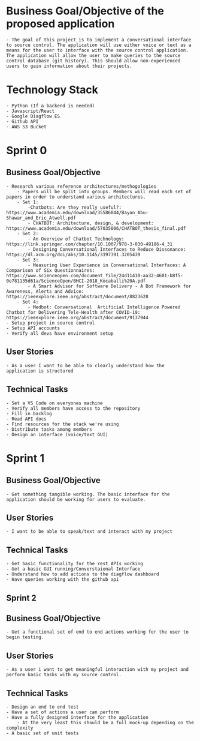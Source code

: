 # Business Goal/Objective of the proposed application
    - The goal of this project is to implement a conversational interface to source control. The application will use either voice or text as a means for the user to interface with the source control application. The application will allow the user to make queries to the source control database (git history). This should allow non-experienced users to gain information about their projects.  

# Technology Stack
    - Python (If a backend is needed)
    - Javascript/React
    - Google Diagflow ES
    - Github API
    - AWS S3 Bucket

# Sprint 0
## Business Goal/Objective
    - Research various reference architectures/methogologies 
        - Papers will be split into groups. Members will read each set of papers in order to understand various architectures. 
        - Set 1:
            -Chatbots: Are they really useful?: https://www.academia.edu/download/35586044/Bayan_Abu-Shawar_and_Eric_Atwell.pdf
            - CHATBOT: Architecture, design, & development:  https://www.academia.edu/download/57035006/CHATBOT_thesis_final.pdf
        - Set 2:
            - An Overview of Chatbot Technology: https://link.springer.com/chapter/10.1007/978-3-030-49186-4_31
            - Designing Conversational Interfaces to Reduce Dissonance: https://dl.acm.org/doi/abs/10.1145/3197391.3205439
        - Set 3:
            - Measuring User Experience in Conversational Interfaces: A Comparison of Six Questionnaires: https://www.scienceopen.com/document_file/24d11410-aa32-4601-b8f5-0e781135d61a/ScienceOpen/BHCI-2018_Kocaballi%20A.pdf
            - A Smart Advisor for Software Delivery - A Bot Framework for Awareness, Alerts and Advice: https://ieeexplore.ieee.org/abstract/document/8823628
        - Set 4:
            - Medbot: Conversational  Artificial Intelligence Powered Chatbot for Delivering Tele-Health after COVID-19: https://ieeexplore.ieee.org/abstract/document/9137944
    - Setup project in source control
    - Setup API accounts
    - Verify all devs have environment setup

## User Stories
    - As a user I want to be able to clearly understand how the application is structured

## Technical Tasks
    - Set a VS Code on everyones machine
    - Verify all members have access to the repository
    - Fill in backlog
    - Read API docs
    - Find resources for the stack we're using
    - Distribute tasks among members
    - Design an interface (voice/text GUI)

# Sprint 1
## Business Goal/Objective
    - Get something tangible working. The basic interface for the application should be working for users to evaluate.

## User Stories
    - I want to be able to speak/text and interact with my project

## Technical Tasks
    - Get basic functionality for the rest APIs working
    - Get a basic GUI running/Converstaional Interface
    - Understand how to add actions to the diagflow dashboard
    - Have queries working with the github api

## Sprint 2
## Business Goal/Objective
    - Get a functional set of end to end actions working for the user to begin testing.

## User Stories
    - As a user i want to get meaningful interaction with my project and perform basic tasks with my source control.

## Technical Tasks
    - Design an end to end test
    - Have a set of actions a user can perform
    - Have a fully designed interface for the application
        - At the very least this should be a full mock-up depending on the complexity 
    - A basic set of unit tests